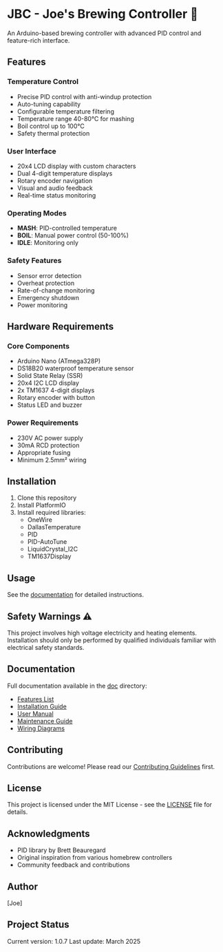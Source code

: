 # JBC - Joe's Brewing Controller 🍺

An Arduino-based brewing controller with advanced PID control and feature-rich interface.

## Features

### Temperature Control
- Precise PID control with anti-windup protection
- Auto-tuning capability
- Configurable temperature filtering
- Temperature range 40-80°C for mashing
- Boil control up to 100°C
- Safety thermal protection

### User Interface
- 20x4 LCD display with custom characters
- Dual 4-digit temperature displays
- Rotary encoder navigation
- Visual and audio feedback
- Real-time status monitoring

### Operating Modes
- **MASH**: PID-controlled temperature
- **BOIL**: Manual power control (50-100%)
- **IDLE**: Monitoring only

### Safety Features
- Sensor error detection
- Overheat protection
- Rate-of-change monitoring
- Emergency shutdown
- Power monitoring

## Hardware Requirements

### Core Components
- Arduino Nano (ATmega328P)
- DS18B20 waterproof temperature sensor
- Solid State Relay (SSR)
- 20x4 I2C LCD display
- 2x TM1637 4-digit displays
- Rotary encoder with button
- Status LED and buzzer

### Power Requirements
- 230V AC power supply
- 30mA RCD protection
- Appropriate fusing
- Minimum 2.5mm² wiring

## Installation

1. Clone this repository
2. Install PlatformIO
3. Install required libraries:
   - OneWire
   - DallasTemperature
   - PID
   - PID-AutoTune
   - LiquidCrystal_I2C
   - TM1637Display

## Usage

See the [documentation](doc/usage.md) for detailed instructions.

## Safety Warnings ⚠️

This project involves high voltage electricity and heating elements. Installation should only be performed by qualified individuals familiar with electrical safety standards.

## Documentation

Full documentation available in the [doc](doc/) directory:
- [Features List](doc/features.md)
- [Installation Guide](doc/installation.md)
- [User Manual](doc/usage.md)
- [Maintenance Guide](doc/maintenance.md)
- [Wiring Diagrams](doc/diagrams/)

## Contributing

Contributions are welcome! Please read our [Contributing Guidelines](CONTRIBUTING.md) first.

## License

This project is licensed under the MIT License - see the [LICENSE](LICENSE) file for details.

## Acknowledgments

- PID library by Brett Beauregard
- Original inspiration from various homebrew controllers
- Community feedback and contributions

## Author

[Joe]

## Project Status

Current version: 1.0.7
Last update: March 2025
